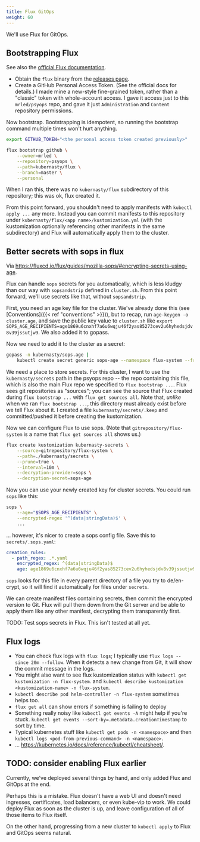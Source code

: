 ```yaml
---
title: Flux GitOps
weight: 60
---
```


We'll use Flux for GitOps.

## Bootstrapping Flux

See also the [official Flux documentation](https://fluxcd.io/flux/installation).

* Obtain the `flux` binary from the [releases page](https://github.com/fluxcd/flux2/releases).
* Create a GitHub Personal Access Token.
  (See the official docs for details.)
  I made mine a new-style fine-grained token, rather than a "classic" token with whole-account access.
  I gave it access just to this `mrled/psyops` repo,
  and gave it just `Administration` and `Content` repository permissions.

Now bootstrap.
Bootstrapping is idempotent, so running the bootstrap command multiple times won't hurt anything.

```sh
export GITHUB_TOKEN="<the personal access token created previously>"

flux bootstrap github \
    --owner=mrled \
    --repository=psyops \
    --path=kubernasty/flux \
    --branch=master \
    --personal
```

When I ran this, there was no `kubernasty/flux` subdirectory of this repository;
this was ok, flux created it.

From this point forward, you shouldn't need to apply manifests with `kubectl apply ...` any more.
Instead you can commit manifests to this repository under `kubernasty/flux/<app name>/kustomization.yml`
(with the kustomization optionally referencing other manifests in the same subdirectory)
and Flux will automatically apply them to the cluster.

## Better secrets with sops in flux

Via <https://fluxcd.io/flux/guides/mozilla-sops/#encrypting-secrets-using-age>.

Flux can handle `sops` secrets for you automatically,
which is less kludgy than our way with `sopsandstrip` defined in `cluster.sh`.
From this point forward, we'll use secrets like that, without `sopsandstrip`.

First, you need an age key file for the cluster.
We've already done this (see [Conventions]({{< ref "conventions" >}})),
but to recap, run `age-keygen -o cluster.age`,
and save the public key value to `cluster.sh` like
`export SOPS_AGE_RECIPIENTS=age1869u6cnxhf7a6u6wqju46f2yas85273cev2u6hyhedsjdv8v39jssutjw9`.
We also added it to gopass.

Now we need to add it to the cluster as a secret:

```sh
gopass -n kubernasty/sops.age |
    kubectl create secret generic sops-age --namespace flux-system --from-file=age.agekey=/dev/stdin
```

We need a place to store secrets.
For this cluster, I want to use the `kubernasty/secrets` path in the psyops repo --
the repo containing this file,
which is also the main Flux repo we specified to `flux bootstrap ...`.
Flux sees git repositories as "sources";
you can see the source that Flux created during `flux bootstrap ...` with
`flux get sources all`.
Note that, _unlike_ when we ran `flux bootstrap ...`,
this directory must already exist before we tell Flux about it.
I created a file `kubernasty/secrets/.keep` and committed/pushed it before creating the kustomization.

Now we can configure Flux to use sops.
(Note that `gitrepository/flux-system` is a name that `flux get sources all` shows us.)

```sh
flux create kustomization kubernasty-secrets \
    --source=gitrepository/flux-system \
    --path=./kubernasty/secrets \
    --prune=true \
    --interval=10m \
    --decryption-provider=sops \
    --decryption-secret=sops-age
```

Now you can use your newly created key for cluster secrets.
You could run `sops` like this:

```sh
sops \
    --age="$SOPS_AGE_RECIPIENTS" \
    --encrypted-regex '^(data|stringData)$' \
    ...
```

... however, it's nicer to create a sops config file.
Save this to `secrets/.sops.yaml`:

```yaml
creation_rules:
  - path_regex: .*.yaml
    encrypted_regex: ^(data|stringData)$
    age: age1869u6cnxhf7a6u6wqju46f2yas85273cev2u6hyhedsjdv8v39jssutjw9
```

`sops` looks for this file in every parent directory of a file you try to de/en-crypt,
so it will find it automatically for files under `secrets`.

We can create manifest files containing secrets,
then commit the encrypted version to Git.
Flux will pull them down from the Git server and be able to apply them like any other manifest,
decrypting them transparently first.

TODO: Test sops secrets in Flux.
This isn't tested at all yet.

## Flux logs

* You can check flux logs with `flux logs`;
  I typically use `flux logs --since 20m --follow`.
  When it detects a new change from Git, it will show the commit message in the logs.
* You might also want to see flux kustomization status with
  `kubectl get kustomization -n flux-system`.
  and `kubectl describe kustomization <kustomization-name> -n flux-system`.
* `kubectl describe pod helm-controller -n flux-system` sometimes helps too.
* `flux get all` can show errors if something is failing to deploy
* Something really noisy like `kubectl get events -A` might help if you're stuck.
  `kubectl get events --sort-by=.metadata.creationTimestamp` to sort by time.
* Typical kubernetes stuff like `kubectl get pods -n <namespace>` and then `kubectl logs <pod-from-previous-command> -n <namespace>`.
* ... <https://kubernetes.io/docs/reference/kubectl/cheatsheet/>.

## TODO: consider enabling Flux earlier

Currently, we've deployed several things by hand, and only added Flux and GitOps at the end.

Perhaps this is a mistake.
Flux doesn't have a web UI and doesn't need ingresses, certificates, load balancers, or even kube-vip to work.
We could deploy Flux as soon as the cluster is up,
and leave configuration of all of those items to Flux itself.

On the other hand, progressing from a new cluster to `kubectl apply` to Flux and GitOps seems natural.
